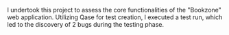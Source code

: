 I undertook this project to assess the core functionalities of the "Bookzone" web application. Utilizing Qase for test creation, I executed a test run, which led to the discovery of 2 bugs during the testing phase.
